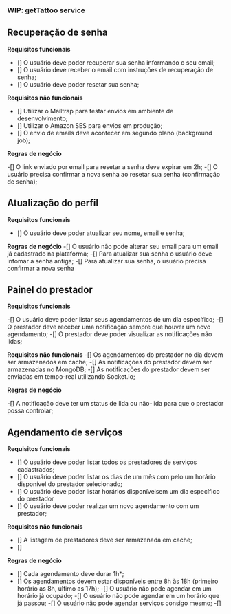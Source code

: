 ### WIP: getTattoo service

## Recuperação de senha

**Requisitos funcionais**

- [] O usuário deve poder recuperar sua senha informando o seu email;
- [] O usuário deve receber o email com instruções de recuperação de senha;
- [] O usuário deve poder resetar sua senha;

**Requisitos não funcionais**

- [] Utilizar o Mailtrap para testar envios em ambiente de desenvolvimento;
- [] Utilizar o Amazon SES para envios em produção;
- [] O envio de emails deve acontecer em segundo plano (background job);

**Regras de negócio**

-[] O link enviado por email para resetar a senha deve expirar em 2h;
-[] O usuário precisa confirmar a nova senha ao resetar sua senha (confirmação de senha);

## Atualização do perfil

**Requisitos funcionais**

- [] O usuário deve poder atualizar seu nome, email e senha;

**Regras de negócio**
-[] O usuário não pode alterar seu email para um email já cadastrado na plataforma;
-[] Para atualizar sua senha o usuário deve infomar a senha antiga;
-[] Para atualizar sua senha, o usuário precisa confirmar a nova senha

## Painel do prestador

**Requisitos funcionais**

-[] O usuário deve poder listar seus agendamentos de um dia específico;
-[] O prestador deve receber uma notificação sempre que houver um novo agendamento;
-[] O prestador deve poder visualizar as notificações não lidas;

**Requisitos não funcionais**
-[] Os agendamentos do prestador no dia devem ser armazenados em cache;
-[] As notificações do prestador devem ser armazenadas no MongoDB;
-[] As notificações do prestador devem ser enviadas em tempo-real utilizando Socket.io;

**Regras de negócio**

-[] A notificação deve ter um status de lida ou não-lida para que o prestador possa controlar;

## Agendamento de serviços

**Requisitos funcionais**

- [] O usuário deve poder listar todos os prestadores de serviços cadastrados;
- [] O usuário deve poder listar os dias de um mês com pelo um horário disponível do prestador selecionado;
- [] O usuário deve poder listar horários disponíveisem um dia específico do prestador
- [] O usuário deve poder realizar um novo agendamento com um prestador;

**Requisitos não funcionais**

- [] A listagem de prestadores deve ser armazenada em cache;
- []

**Regras de negócio**

- [] Cada agendamento deve durar 1h\*;
- [] Os agendamentos devem estar disponíveis entre 8h às 18h (primeiro horário as 8h, último as 17h);
  -[] O usuário não pode agendar em um horário já ocupado;
  -[] O usuário não pode agendar em um horário que já passou;
  -[] O usuário não pode agendar serviços consigo mesmo;
  -[]
